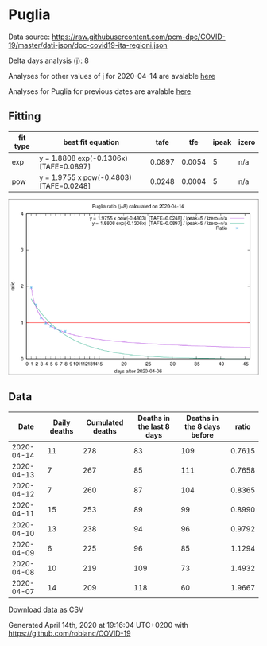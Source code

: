 # Puglia

Data source: https://raw.githubusercontent.com/pcm-dpc/COVID-19/master/dati-json/dpc-covid19-ita-regioni.json

Delta days analysis (j): 8

Analyses for other values of j for 2020-04-14 are avalable [here](../2020-04-14/README.md)

Analyses for Puglia for previous dates are avalable [here](../README.md)

## Fitting 
|fit type|best fit equation|tafe|tfe|ipeak|izero|
|-------|-----|--------|------|---|---|
|exp|y = 1.8808 exp(-0.1306x)  [TAFE=0.0897]|0.0897|0.0054|5|n/a|
|pow|y = 1.9755 x pow(-0.4803)  [TAFE=0.0248]|0.0248|0.0004|5|n/a|

![Plot](COVID-19_puglia_j8_2020-04-14.png)

## Data
|Date|Daily deaths|Cumulated deaths|Deaths in the last 8 days|Deaths in the 8 days before|ratio|
|----|----------|-----------|-------|--------------------|-----|
|2020-04-14|11|278|83|109|0.7615|
|2020-04-13|7|267|85|111|0.7658|
|2020-04-12|7|260|87|104|0.8365|
|2020-04-11|15|253|89|99|0.8990|
|2020-04-10|13|238|94|96|0.9792|
|2020-04-09|6|225|96|85|1.1294|
|2020-04-08|10|219|109|73|1.4932|
|2020-04-07|14|209|118|60|1.9667|

[Download data as CSV](COVID-19_puglia_j8_2020-04-14.csv)

Generated April 14th, 2020 at 19:16:04 UTC+0200 with https://github.com/robianc/COVID-19
